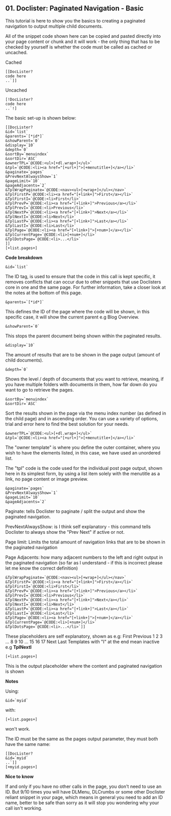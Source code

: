 ## 01. Doclister: Paginated Navigation - Basic

This tutorial is here to show you the basics to creating a paginated navigation to output multiple child documents.

All of the snippet code shown here can be copied and pasted directly into your page content or chunk and it will work - the only thing that has to be checked by yourself is whether the code must be called as cached or uncached.

Cached 

```
[[DocLister? 
code here
..`]]
```

Uncached

```
[!DocLister? 
code here
..`!]
```

The basic set-up is shown below:

```
[[DocLister? 
&id=`list` 
&parents=`[*id*]` 
&showParent=`0` 
&display=`10` 
&depth=`0` 
&sortBy=`menuindex` 
&sortDir=`ASC` 
&ownerTPL=`@CODE:<ul>[+dl.wrap+]</ul>` 
&tpl=`@CODE:<li><a href="[+url+]">[+menutitle+]</a></li>` 
&paginate=`pages` 
&PrevNextAlwaysShow=`1` 
&pageLimit=`10` 
&pageAdjacents=`2` 
&TplWrapPaginate=`@CODE:<nav><ul>[+wrap+]</ul></nav>` 
&TplFirstP=`@CODE:<li><a href="[+link+]">First</a></li>` 
&TplFirstI=`@CODE:<li>First</li>` 
&TplPrevP=`@CODE:<li><a href="[+link+]">Previous</a></li>` 
&TplPrevI=`@CODE:<li>Previous</li>` 
&TplNextP=`@CODE:<li><a href="[+link+]">Next</a></li>` 
&TplNextI=`@CODE:<li>Next</li>` 
&TplLastP=`@CODE:<li><a href="[+link+]">Last</a></li>` 
&TplLastI=`@CODE:<li>Last</li>` 
&TplPage=`@CODE:<li><a href="[+link+]">[+num+]</a></li>`  
&TplCurrentPage=`@CODE:<li>[+num+]</li>` 
&TplDotsPage=`@CODE:<li>...</li>`
]]
[+list.pages+]
```

**Code breakdown**

```
&id=`list` 
```

The ID tag, is used to ensure that the code in this call is kept specific, it removes conflicts that can occur due to other snippets that use Doclisters core in one and the same page. For further information, take a closer look at the notes at the bottom of this page.


```
&parents=`[*id*]`
```

This defines the ID of the page where the code will be shown, in this specific case, it will show the current parent e.g Blog Overview.

```
&showParent=`0`
```

This stops the parent document being shown within the paginated results.

```
&display=`10` 
```

The amount of results that are to be shown in the page output (amount of child documents).

```
&depth=`0` 
```

Shows the level / depth of documents that you want to retrieve, meaning, if you have multiple folders with documents in them, how far down do you want to go to retrieve the pages.

```
&sortBy=`menuindex` 
&sortDir=`ASC` 
```

Sort the results shown in the page via the menu index number (as defined in the child page) and in ascending order. You can use a variety of options, trial and error here to find the best solution for your needs.

```
&ownerTPL=`@CODE:<ul>[+dl.wrap+]</ul>` 
&tpl=`@CODE:<li><a href="[+url+]">[+menutitle+]</a></li>` 
```

The "owner template" is where you define the outer container, where you wish to have the elements listed, in this case, we have used an unordered list.

The "tpl" code is the code used for the individual post page output, shown here in its simplest form, by using a list item solely with the menutitle as a link, no page content or image preview.

```
&paginate=`pages` 
&PrevNextAlwaysShow=`1` 
&pageLimit=`10` 
&pageAdjacents=`2` 
```

Paginate: tells Doclister to paginate / split the output and show the paginated navigation.

PrevNextAlwaysShow: is I think self explanatory - this command tells Doclister to always show the "Prev Next" if active or not.

Page limit: Limits the total amount of navigation links that are to be shown in the paginated navigation

Page Adjacents: how many adjacent numbers to the left and right output in the paginated navigation (so far as I understand - if this is incorrect please let me know the correct definition)

```
&TplWrapPaginate=`@CODE:<nav><ul>[+wrap+]</ul></nav>` 
&TplFirstP=`@CODE:<li><a href="[+link+]">First</a></li>` 
&TplFirstI=`@CODE:<li>First</li>` 
&TplPrevP=`@CODE:<li><a href="[+link+]">Previous</a></li>` 
&TplPrevI=`@CODE:<li>Previous</li>` 
&TplNextP=`@CODE:<li><a href="[+link+]">Next</a></li>` 
&TplNextI=`@CODE:<li>Next</li>` 
&TplLastP=`@CODE:<li><a href="[+link+]">Last</a></li>` 
&TplLastI=`@CODE:<li>Last</li>` 
&TplPage=`@CODE:<li><a href="[+link+]">[+num+]</a></li>`  
&TplCurrentPage=`@CODE:<li>[+num+]</li>` 
&TplDotsPage=`@CODE:<li>...</li>`]]
```

These placeholders are self explanatory, shown as e.g: First Previous 1 2 3 ... 8 9 10 ... 15 16 17 Next Last
Templates with "I" at the end mean inactive e.g **TplNextI**

```
[+list.pages+]
```

This is the output placeholder where the content and paginated navigation is shown

**Notes**

Using:

```
&id=`myid`
```

with:

```
[+list.pages+]
```

won't work.

The ID must be the same as the pages output parameter, they must both have the same name:

```
[[DocLister? 
&id=`myid`
..`]]
[+myid.pages+]
```

**Nice to know**

If and only if you have no other calls in the page, you don't need to use an ID. But 9/10 times you will have DLMenu, DLCrumbs or some other Doclister reliant snippet in your page, which means in general you need to add an ID name, better to be safe than sorry as it will stop you wondering why your call isn't working.
